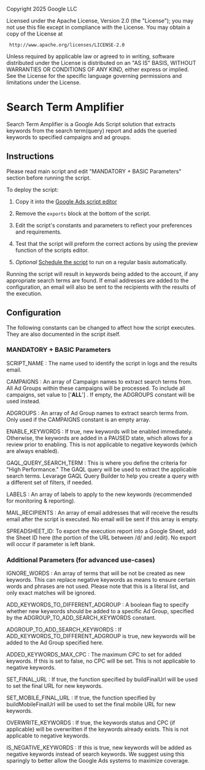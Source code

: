 Copyright 2025 Google LLC

 Licensed under the Apache License, Version 2.0 (the "License");
 you may not use this file except in compliance with the License.
 You may obtain a copy of the License at

     http://www.apache.org/licenses/LICENSE-2.0

 Unless required by applicable law or agreed to in writing, software
 distributed under the License is distributed on an "AS IS" BASIS,
 WITHOUT WARRANTIES OR CONDITIONS OF ANY KIND, either express or implied.
 See the License for the specific language governing permissions and
 limitations under the License.

# Search Term Amplifier

Search Term Amplifier is a Google Ads Script solution that extracts keywords
from the search term(query) report and adds the queried keywords to specified
campaigns and ad groups.

## Instructions

Please read main script and edit "MANDATORY + BASIC Parameters" section
before running the script.

To deploy the script:

1.  Copy it into the
    [Google Ads script editor](https://support.google.com/google-ads/answer/188712)

2.  Remove the `exports` block at the bottom of the script.

3.  Edit the script's constants and parameters to reflect your preferences and
    requirements.

4.  Test that the script will preform the correct actions by using the preview
    function of the scripts editor.

5.  *Optional*
    [Schedule the script](https://support.google.com/google-ads/answer/188712?hl=en#:~:text=run%20it%20again.-,Scheduling%20a%20script,-Once%20you%27ve%20created)
    to run on a regular basis automatically.

Running the script will result in keywords being added to the account, if any appropriate search terms are found. If email addresses are added to the configuration, an email will also be sent to the recipients with the results of the execution.

## Configuration

The following constants can be changed to affect how the script executes. They are also documented in the script itself.

### MANDATORY + BASIC Parameters

SCRIPT_NAME : The name used to identify the script in logs and the results email.

CAMPAIGNS : An array of Campaign names to extract search terms from. All Ad Groups within these campaigns will be processed. To include all campaigns, set value to ['__ALL__'] . If empty, the ADGROUPS constant will be used instead.

ADGROUPS : An array of Ad Group names to extract search terms from. Only used if the CAMPAIGNS constant is an empty array.

ENABLE_KEYWORDS : If true, new keywords will be enabled immediately. Otherwise, the keywords are added in a PAUSED state, which allows for a review prior to enabling.
This is not applicable to negative keywords (which are always enabled).

GAQL_QUERY_SEARCH_TERM : This is where you define the criteria for "High Performance." The GAQL query will be used to extract the applicable search terms. Levarage GAQL Query Builder to help you create a query with a different set of filters, if needed.

LABELS : An array of labels to apply to the new keywords (recommended for monitoring & reporting).

MAIL_RECIPIENTS : An array of email addresses that will receive the results email after the script is executed. No email will be sent if this array is empty.

SPREADSHEET_ID: To export the execution report into a Google Sheet, add the Sheet ID here (the portion of the URL between /d/ and /edit). No export will occur if parameter is left blank.

### Additional Parameters (for advanced use-cases)

IGNORE_WORDS : An array of terms that will be not be created as new keywords. This can replace negative keywords as means to ensure certain words and phrases are not used. Please note that this is a literal list, and only exact matches will be ignored.

ADD_KEYWORDS_TO_DIFFERENT_ADGROUP : A boolean flag to specify whether new keywords should be added to a specific Ad Group, specified by the ADGROUP_TO_ADD_SEARCH_KEYWORDS constant.

ADGROUP_TO_ADD_SEARCH_KEYWORDS : If ADD_KEYWORDS_TO_DIFFERENT_ADGROUP is true, new keywords will be added to the Ad Group specified here.

ADDED_KEYWORDS_MAX_CPC : The maximum CPC to set for added keywords. If this is set to false, no CPC will be set. This is not applicable to negative keywords.

SET_FINAL_URL : If true, the function specified by buildFinalUrl will be used to set the final URL for new keywords.

SET_MOBILE_FINAL_URL : If true, the function specified by buildMobileFinalUrl will be used to set the final mobile URL for new keywords.

OVERWRITE_KEYWORDS : If true, the keywords status and CPC (if applicable) will be overwritten if the keywords already exists. This is not applicable to negative keywords.

IS_NEGATIVE_KEYWORDS : If this is true, new keywords will be added as negative keywords instead of search keywords. We suggest using this sparingly to better allow the Google Ads systems to maximize coverage.

